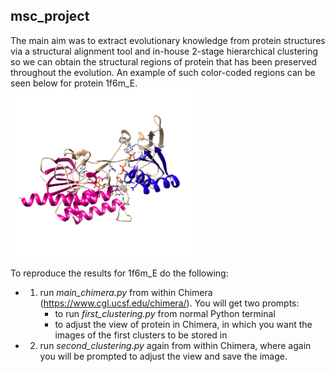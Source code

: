 
## msc_project

The main aim was to extract evolutionary knowledge from protein structures via a structural alignment tool and in-house 2-stage hierarchical clustering so we can obtain the structural regions of protein that has been preserved throughout the evolution. An example of such color-coded regions can be seen below for protein 1f6m_E. 
<img src="https://github.com/Majocka/msc_project/blob/master/results_to_view/image_final_clusters.png" width="300" height="270" />

To reproduce the results for 1f6m_E do the following:
* 1. run *main_chimera.py* from within Chimera (https://www.cgl.ucsf.edu/chimera/). You will get two prompts:
      * to run *first_clustering.py* from normal Python terminal
      * to adjust the view of protein in Chimera, in which you want the images of the first clusters to be stored in
* 2. run *second_clustering.py* again from within Chimera, where again you will be prompted to adjust the view and save the image.
